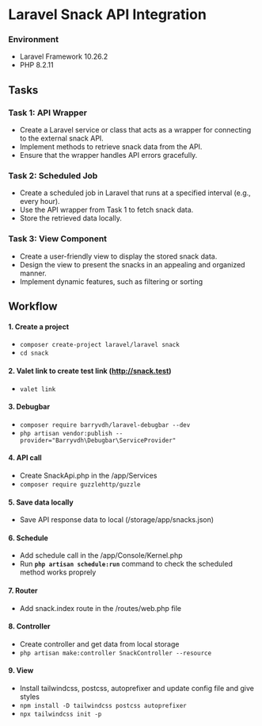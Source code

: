 # Laravel Snack API Integration

### Environment
- Laravel Framework 10.26.2
- PHP 8.2.11

## Tasks
### Task 1: API Wrapper
- Create a Laravel service or class that acts as a wrapper for connecting to the external snack API.
- Implement methods to retrieve snack data from the API.
- Ensure that the wrapper handles API errors gracefully.

### Task 2: Scheduled Job
- Create a scheduled job in Laravel that runs at a specified interval (e.g., every hour).
- Use the API wrapper from Task 1 to fetch snack data.
- Store the retrieved data locally.

### Task 3: View Component
- Create a user-friendly view to display the stored snack data.
- Design the view to present the snacks in an appealing and organized manner.
- Implement dynamic features, such as filtering or sorting



## Workflow
#### 1. Create a project
* `composer create-project laravel/laravel snack`
* `cd snack`

#### 2. Valet link to create test link (http://snack.test)
* `valet link`

#### 3. Debugbar
* `composer require barryvdh/laravel-debugbar --dev`
* `php artisan vendor:publish --provider="Barryvdh\Debugbar\ServiceProvider"`

#### 4. API call
* Create SnackApi.php in the /app/Services
* `composer require guzzlehttp/guzzle`

#### 5. Save data locally
* Save API response data to local (/storage/app/snacks.json) 

#### 6. Schedule
* Add schedule call in the /app/Console/Kernel.php
* Run **`php artisan schedule:run`** command to check the scheduled method works proprely 

#### 7. Router
* Add snack.index route in the /routes/web.php file

#### 8. Controller
* Create controller and get data from local storage
* `php artisan make:controller SnackController --resource`

#### 9. View
* Install tailwindcss, postcss, autoprefixer and update config file and give styles
* `npm install -D tailwindcss postcss autoprefixer`
* `npx tailwindcss init -p`